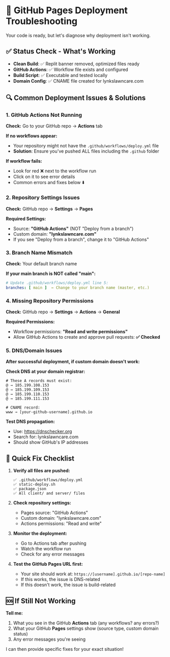 # 🔧 GitHub Pages Deployment Troubleshooting

Your code is ready, but let's diagnose why deployment isn't working.

## ✅ Status Check - What's Working

- **Clean Build**: ✅ Replit banner removed, optimized files ready
- **GitHub Actions**: ✅ Workflow file exists and configured
- **Build Script**: ✅ Executable and tested locally
- **Domain Config**: ✅ CNAME file created for lynkslawncare.com

## 🔍 Common Deployment Issues & Solutions

### 1. GitHub Actions Not Running
**Check:** Go to your GitHub repo → **Actions** tab

**If no workflows appear:**
- Your repository might not have the `.github/workflows/deploy.yml` file
- **Solution**: Ensure you've pushed ALL files including the `.github` folder

**If workflow fails:**
- Look for red ❌ next to the workflow run
- Click on it to see error details
- Common errors and fixes below ⬇️

### 2. Repository Settings Issues
**Check:** GitHub repo → **Settings** → **Pages**

**Required Settings:**
- Source: **"GitHub Actions"** (NOT "Deploy from a branch")
- Custom domain: **"lynkslawncare.com"**
- If you see "Deploy from a branch", change it to "GitHub Actions"

### 3. Branch Name Mismatch
**Check:** Your default branch name

**If your main branch is NOT called "main":**
```yaml
# Update .github/workflows/deploy.yml line 5:
branches: [ main ]  ← Change to your branch name (master, etc.)
```

### 4. Missing Repository Permissions
**Check:** GitHub repo → **Settings** → **Actions** → **General**

**Required Permissions:**
- Workflow permissions: **"Read and write permissions"**
- Allow GitHub Actions to create and approve pull requests: **✅ Checked**

### 5. DNS/Domain Issues
**After successful deployment, if custom domain doesn't work:**

**Check DNS at your domain registrar:**
```dns
# These A records must exist:
@ → 185.199.108.153
@ → 185.199.109.153  
@ → 185.199.110.153
@ → 185.199.111.153

# CNAME record:
www → [your-github-username].github.io
```

**Test DNS propagation:**
- Use: https://dnschecker.org
- Search for: lynkslawncare.com
- Should show GitHub's IP addresses

## 🚀 Quick Fix Checklist

1. **Verify all files are pushed:**
   ```
   ✅ .github/workflows/deploy.yml
   ✅ static-deploy.sh
   ✅ package.json
   ✅ All client/ and server/ files
   ```

2. **Check repository settings:**
   - Pages source: "GitHub Actions"
   - Custom domain: "lynkslawncare.com"
   - Actions permissions: "Read and write"

3. **Monitor the deployment:**
   - Go to Actions tab after pushing
   - Watch the workflow run
   - Check for any error messages

4. **Test the GitHub Pages URL first:**
   - Your site should work at: `https://[username].github.io/[repo-name]`
   - If this works, the issue is DNS-related
   - If this doesn't work, the issue is build-related

## 🆘 If Still Not Working

**Tell me:**
1. What you see in the GitHub **Actions** tab (any workflows? any errors?)
2. What your GitHub **Pages** settings show (source type, custom domain status)
3. Any error messages you're seeing

I can then provide specific fixes for your exact situation!